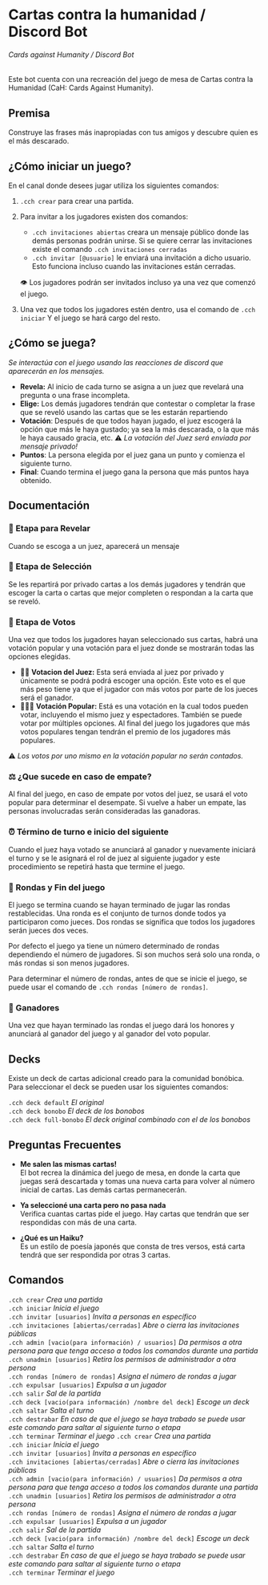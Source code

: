 # Cartas contra la humanidad / Discord Bot
###### Cards against Humanity / Discord Bot
Este bot cuenta con una recreación del juego de mesa de Cartas contra la Humanidad (CaH: Cards Against Humanity).

## Premisa
Construye las frases más inapropiadas con tus amigos y descubre quien es el más descarado.

## ¿Cómo iniciar un juego?
En el canal donde desees jugar utiliza los siguientes comandos:

1. `.cch crear` para crear una partida.
2. Para invitar a los jugadores existen dos comandos:
    - `.cch invitaciones abiertas` creara un mensaje público donde las demás personas podrán unirse.  Si se quiere cerrar las invitaciones existe el comando `.cch invitaciones cerradas`
    - `.cch invitar [@usuario]` le enviará una invitación a dicho usuario. Esto funciona incluso cuando las invitaciones están cerradas.

    :eye: Los jugadores podrán ser invitados incluso ya una vez que comenzó el juego.
3. Una vez que todos los jugadores estén dentro, usa el comando de `.cch iniciar` Y el juego se hará cargo del resto. 

## ¿Cómo se juega? 
*Se interactúa con el juego usando las reacciones de discord que aparecerán en los mensajes.*

- **Revela:** Al inicio de cada turno se asigna a un juez que revelará una pregunta o una frase incompleta.
- **Elige:** Los demás jugadores tendrán que contestar o completar la frase que se reveló usando las cartas que se les estarán repartiendo
- **Votación**: Después de que todos hayan jugado, el juez escogerá la opción que más le haya gustado; ya sea la más descarada, o la que más le haya causado gracia, etc. :warning: *La votación del Juez será enviada por mensaje privado!*
- **Puntos**: La persona elegida por el juez gana un punto y comienza el siguiente turno.
- **Final**: Cuando termina el juego gana la persona que más puntos haya obtenido.

## Documentación

### :mag_right: Etapa para Revelar
Cuando se escoga a un juez, aparecerá un mensaje 


### :thinking: Etapa de Selección
Se les repartirá por privado cartas a los demás jugadores y tendrán que escoger la carta o cartas que mejor completen o respondan a la carta que se reveló.

### :scroll: Etapa de Votos
Una vez que todos los jugadores hayan seleccionado sus cartas, habrá una votación popular y una votación para el juez donde se mostrarán todas las opciones elegidas.

- :man_judge: **Votacion del Juez:** Esta será enviada al juez por privado y únicamente se podrá podrá escoger una opción. Este voto es el que más peso tiene ya que el jugador con más votos por parte de los jueces será el ganador.
- :people_holding_hands: **Votación Popular:** Está es una votación en la cual todos pueden votar, incluyendo el mismo juez y espectadores. También se puede votar por múltiples opciones. Al final del juego los jugadores que más votos populares tengan tendrán el premio de los jugadores más populares.

:warning: *Los votos por uno mismo en la votación popular no serán contados.*

### :balance_scale: ¿Que sucede en caso de empate?
Al final del juego, en caso de empate por votos del juez, se usará el voto popular para determinar el desempate. Si vuelve a haber un empate, las personas involucradas serán consideradas las ganadoras.

### :alarm_clock: Término de turno e inicio del siguiente
Cuando el juez haya votado se anunciará al ganador y nuevamente iniciará el turno y se le asignará el rol de juez al siguiente jugador y este procedimiento se repetirá hasta que termine el juego.

### :revolving_hearts: Rondas y Fin del juego
El juego se termina cuando se hayan terminado de jugar las rondas restablecidas. Una ronda es el conjunto de turnos donde todos ya participaron como jueces. Dos rondas se significa que todos los jugadores serán jueces dos veces.

Por defecto el juego ya tiene un número determinado de rondas dependiendo el número de jugadores. Si son muchos será solo una ronda, o más rondas si son menos jugadores.

Para determinar el número de rondas, antes de que se inicie el juego, se puede usar el comando de `.cch rondas [número de rondas]`.

### :confetti_ball: Ganadores
 Una vez que hayan terminado las rondas el juego dará los honores y anunciará al ganador del juego y al ganador del voto popular.
 
## Decks
Existe un deck de cartas adicional creado para la comunidad bonóbica. Para seleccionar el deck se pueden usar los siguientes comandos:

`.cch deck default` *El original*  
`.cch deck bonobo` *El deck de los bonobos*  
`.cch deck full-bonobo` *El deck original combinado con el de los bonobos*
 
## Preguntas Frecuentes
- **Me salen las mismas cartas!**  
El bot recrea la dinámica del juego de mesa, en donde la carta que juegas será descartada y tomas una nueva carta para volver al número inicial de cartas. Las demás cartas permanecerán.

- **Ya seleccioné una carta pero no pasa nada**  
Verifica cuantas cartas pide el juego. Hay cartas que tendrán que ser respondidas con más de una carta.

- **¿Qué es un Haiku?**  
Es un estilo de poesía japonés que consta de tres versos, está carta tendrá que ser respondida por otras 3 cartas.
 
## Comandos
`.cch crear` *Crea una partida*  
`.cch iniciar` *Inicia el juego*  
`.cch invitar [usuarios]` *Invita a personas en específico*  
`.cch invitaciones [abiertas/cerradas]` *Abre o cierra las invitaciones públicas*  
`.cch admin [vacio(para información) / usuarios]` *Da permisos a otra persona para que tenga acceso a todos los comandos durante una partida*  
`.cch unadmin [usuarios]` *Retira los permisos de administrador a otra persona*  
`.cch rondas [número de rondas]` *Asigna el número de rondas a jugar*  
`.cch expulsar [usuarios]` *Expulsa a un jugador*  
`.cch salir` *Sal de la partida*  
`.cch deck [vacio(para información) /nombre del deck]` *Escoge un deck*  
`.cch saltar` *Salta el turno*  
`.cch destrabar` *En caso de que el juego se haya trabado se puede usar este comando para saltar al siguiente turno o etapa*  
`.cch terminar` *Terminar el juego*
 `.cch crear` *Crea una partida*  
`.cch iniciar` *Inicia el juego*  
`.cch invitar [usuarios]` *Invita a personas en específico*  
`.cch invitaciones [abiertas/cerradas]` *Abre o cierra las invitaciones públicas*  
`.cch admin [vacio(para información) / usuarios]` *Da permisos a otra persona para que tenga acceso a todos los comandos durante una partida*  
`.cch unadmin [usuarios]` *Retira los permisos de administrador a otra persona*  
`.cch rondas [número de rondas]` *Asigna el número de rondas a jugar*  
`.cch expulsar [usuarios]` *Expulsa a un jugador*  
`.cch salir` *Sal de la partida*  
`.cch deck [vacio(para información) /nombre del deck]` *Escoge un deck*  
`.cch saltar` *Salta el turno*  
`.cch destrabar` *En caso de que el juego se haya trabado se puede usar este comando para saltar al siguiente turno o etapa*  
`.cch terminar` *Terminar el juego*